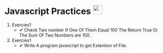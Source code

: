 # Javascript Practices  <img src="https://media.giphy.com/media/WUlplcMpOCEmTGBtBW/giphy.gif" width="30">
<ol>
   <li>Exercies1
       <ul>
           <li>✔ Check Two number If One Of Them Equal 100 The Return True Or The Sum Of Two Numbers are 100 .</li>
      </ul>
   </li>
    <li>Exercies1
       <ul>
           <li>✔ Write A program javascript to get Extention of File.</li>
      </ul>
   </li>
 </ol>
